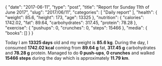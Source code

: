 {
    "date": "2017-06-11",
    "type": "post",
    "title": "Report for Sunday 11th of June 2017",
    "slug": "2017\/06\/11",
    "categories": [
        "Daily report"
    ],
    "health": {
        "weight": 85.6,
        "height": 173,
        "age": 13325
    },
    "nutrition": {
        "calories": 1742.02,
        "fat": 89.64,
        "carbohydrates": 317.45,
        "protein": 78.28
    },
    "exercise": {
        "pushups": 0,
        "crunches": 0,
        "steps": 15466
    },
    "media": {
        "books": []
    }
}

Today I am <strong>13325 days</strong> old and my weight is <strong>85.6 kg</strong>. During the day, I consumed <strong>1742.02 kcal</strong> coming from <strong>89.64 g</strong> fat, <strong>317.45 g</strong> carbohydrates and <strong>78.28 g</strong> protein. Managed to do <strong>0 push-ups</strong>, <strong>0 crunches</strong> and walked <strong>15466 steps</strong> during the day which is approximately <strong>11.79 km</strong>.